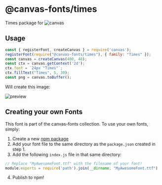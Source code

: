 @canvas-fonts/times
====

Times package for ![canvas](https://npmjs.org/package/canvas)

## Usage

```js
const { registerFont, createCanvas } = require('canvas');
registerFont(require("@canvas-fonts/times"), { family: "Times" });
const canvas = createCanvas(400, 48);
const ctx = canvas.getContext('2d');
ctx.font = `24px "Times"`;
ctx.fillText("Times", 5, 30);
const png = canvas.toBuffer();
```

Will create this image:

![preview](https://github.com/retrohacker/canvas-fonts/raw/master/previews/times.png)

## Creating your own Fonts

This font is part of the canvas-fonts collection. To use your own fonts, simply:

1. Create a new [npm package](https://docs.npmjs.com/creating-node-js-modules)
2. Add your font file to the same directory as the `package.json` created in step 1.
3. Add the following `index.js` file in that same directory:

```js
// Replace "MyAwesomeFont.ttf" with the filename of your font!
module.exports = require('path').join(__dirname, "MyAwesomeFont.ttf")
```

4. Publish to npm!